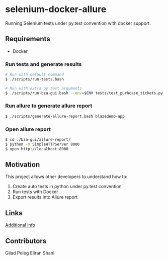# selenium-docker-allure
Running Selenium tests under py.test convention with docker support.

## Requirements

- Docker

### Run tests and generate results
```bash
# Run with default command
$ ./scripts/run-tests.bash

# Run with extra py.test arguments
$ ./scripts/run-bza-gui.bash --env=$ENV tests/test_purhcase_tickets.py --verbose
```

### Run allure to generate allure report
```bash
$ ./scripts/generate-allure-report.bash blazedemo-app
```

### Open allure report
```bash
$ cd ./bza-gui/allure-report/
$ python -m SimpleHTTPServer 8000
$ open http://localhost:8000
```

## Motivation

This project allows other developers to understand how to:
1. Create auto tests in python under py.test convention
2. Run tests with Docker
3. Export results into Allure report

## Links

[Additional info](./additional_info.md)

## Contributors

Gilad Peleg
Eliran Shani

